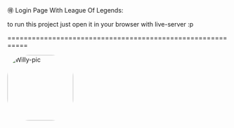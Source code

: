 🉐 Login Page With League Of Legends:


<p>to run this project just open it in your browser with live-server :p</p>

===========================================================

<img align="" alt="Willy-pic" height="150" style="border-radius:50px;" src="https://media.tenor.com/images/c26d85656fba184720a32d78c26080e9/tenor.gif">
